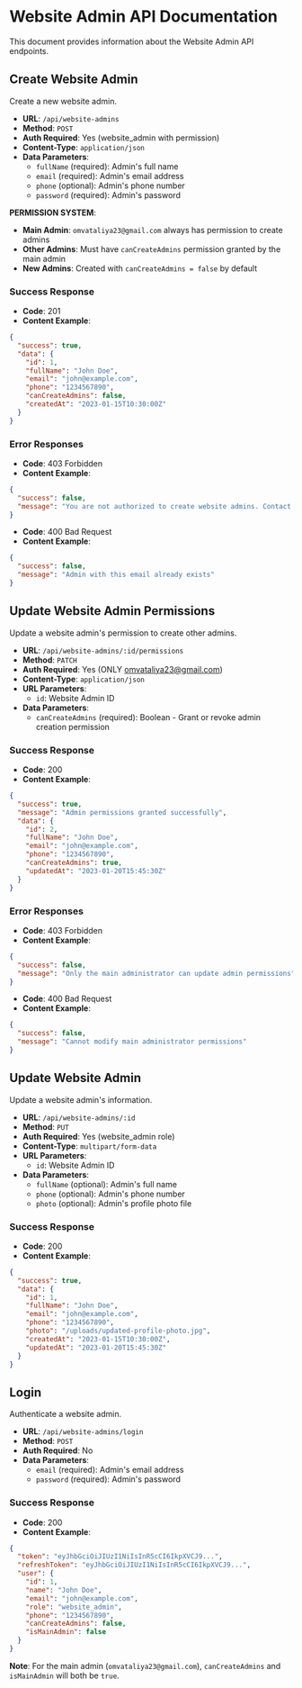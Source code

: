 # Website Admin API Documentation

This document provides information about the Website Admin API endpoints.

## Create Website Admin

Create a new website admin.

- **URL**: `/api/website-admins`
- **Method**: `POST`
- **Auth Required**: Yes (website_admin with permission)
- **Content-Type**: `application/json`
- **Data Parameters**:
  - `fullName` (required): Admin's full name
  - `email` (required): Admin's email address
  - `phone` (optional): Admin's phone number
  - `password` (required): Admin's password

**PERMISSION SYSTEM**: 
- **Main Admin**: `omvataliya23@gmail.com` always has permission to create admins
- **Other Admins**: Must have `canCreateAdmins` permission granted by the main admin
- **New Admins**: Created with `canCreateAdmins = false` by default

### Success Response

- **Code**: 201
- **Content Example**:

```json
{
  "success": true,
  "data": {
    "id": 1,
    "fullName": "John Doe",
    "email": "john@example.com",
    "phone": "1234567890",
    "canCreateAdmins": false,
    "createdAt": "2023-01-15T10:30:00Z"
  }
}
```

### Error Responses

- **Code**: 403 Forbidden
- **Content Example**:

```json
{
  "success": false,
  "message": "You are not authorized to create website admins. Contact omvataliya23@gmail.com for permission."
}
```

- **Code**: 400 Bad Request
- **Content Example**:

```json
{
  "success": false,
  "message": "Admin with this email already exists"
}
```

## Update Website Admin Permissions

Update a website admin's permission to create other admins.

- **URL**: `/api/website-admins/:id/permissions`
- **Method**: `PATCH`
- **Auth Required**: Yes (ONLY omvataliya23@gmail.com)
- **Content-Type**: `application/json`
- **URL Parameters**:
  - `id`: Website Admin ID
- **Data Parameters**:
  - `canCreateAdmins` (required): Boolean - Grant or revoke admin creation permission

### Success Response

- **Code**: 200
- **Content Example**:

```json
{
  "success": true,
  "message": "Admin permissions granted successfully",
  "data": {
    "id": 2,
    "fullName": "John Doe",
    "email": "john@example.com",
    "phone": "1234567890",
    "canCreateAdmins": true,
    "updatedAt": "2023-01-20T15:45:30Z"
  }
}
```

### Error Responses

- **Code**: 403 Forbidden
- **Content Example**:

```json
{
  "success": false,
  "message": "Only the main administrator can update admin permissions"
}
```

- **Code**: 400 Bad Request
- **Content Example**:

```json
{
  "success": false,
  "message": "Cannot modify main administrator permissions"
}
```

## Update Website Admin

Update a website admin's information.

- **URL**: `/api/website-admins/:id`
- **Method**: `PUT`
- **Auth Required**: Yes (website_admin role)
- **Content-Type**: `multipart/form-data`
- **URL Parameters**:
  - `id`: Website Admin ID
- **Data Parameters**:
  - `fullName` (optional): Admin's full name
  - `phone` (optional): Admin's phone number
  - `photo` (optional): Admin's profile photo file

### Success Response

- **Code**: 200
- **Content Example**:

```json
{
  "success": true,
  "data": {
    "id": 1,
    "fullName": "John Doe",
    "email": "john@example.com",
    "phone": "1234567890",
    "photo": "/uploads/updated-profile-photo.jpg",
    "createdAt": "2023-01-15T10:30:00Z",
    "updatedAt": "2023-01-20T15:45:30Z"
  }
}
```

## Login

Authenticate a website admin.

- **URL**: `/api/website-admins/login`
- **Method**: `POST`
- **Auth Required**: No
- **Data Parameters**:
  - `email` (required): Admin's email address
  - `password` (required): Admin's password

### Success Response

- **Code**: 200
- **Content Example**:

```json
{
  "token": "eyJhbGciOiJIUzI1NiIsInR5cCI6IkpXVCJ9...",
  "refreshToken": "eyJhbGciOiJIUzI1NiIsInR5cCI6IkpXVCJ9...",
  "user": {
    "id": 1,
    "name": "John Doe",
    "email": "john@example.com",
    "role": "website_admin",
    "phone": "1234567890",
    "canCreateAdmins": false,
    "isMainAdmin": false
  }
}
```

**Note**: For the main admin (`omvataliya23@gmail.com`), `canCreateAdmins` and `isMainAdmin` will both be `true`.
